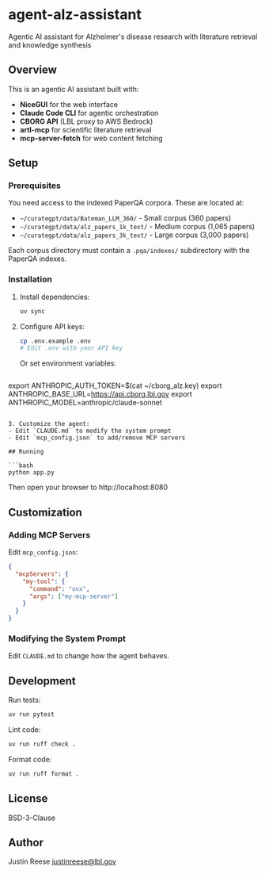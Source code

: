 # agent-alz-assistant

Agentic AI assistant for Alzheimer's disease research with literature retrieval and knowledge synthesis

## Overview

This is an agentic AI assistant built with:
- **NiceGUI** for the web interface
- **Claude Code CLI** for agentic orchestration
- **CBORG API** (LBL proxy to AWS Bedrock)
- **artl-mcp** for scientific literature retrieval
- **mcp-server-fetch** for web content fetching

## Setup

### Prerequisites

You need access to the indexed PaperQA corpora. These are located at:
- `~/curategpt/data/Bateman_LLM_360/` - Small corpus (360 papers)
- `~/curategpt/data/alz_papers_1k_text/` - Medium corpus (1,065 papers)
- `~/curategpt/data/alz_papers_3k_text/` - Large corpus (3,000 papers)

Each corpus directory must contain a `.pqa/indexes/` subdirectory with the PaperQA indexes.

### Installation

1. Install dependencies:
   ```bash
   uv sync
   ```

2. Configure API keys:
   ```bash
   cp .env.example .env
   # Edit .env with your API key
   ```

   Or set environment variables:
   ```bash
export ANTHROPIC_AUTH_TOKEN=$(cat ~/cborg_alz.key)
   export ANTHROPIC_BASE_URL=https://api.cborg.lbl.gov
   export ANTHROPIC_MODEL=anthropic/claude-sonnet
   ```

3. Customize the agent:
   - Edit `CLAUDE.md` to modify the system prompt
   - Edit `mcp_config.json` to add/remove MCP servers

## Running

```bash
python app.py
```

Then open your browser to http://localhost:8080

## Customization

### Adding MCP Servers

Edit `mcp_config.json`:

```json
{
  "mcpServers": {
    "my-tool": {
      "command": "uvx",
      "args": ["my-mcp-server"]
    }
  }
}
```

### Modifying the System Prompt

Edit `CLAUDE.md` to change how the agent behaves.

## Development

Run tests:
```bash
uv run pytest
```

Lint code:
```bash
uv run ruff check .
```

Format code:
```bash
uv run ruff format .
```

## License

BSD-3-Clause

## Author

Justin Reese <justinreese@lbl.gov>

